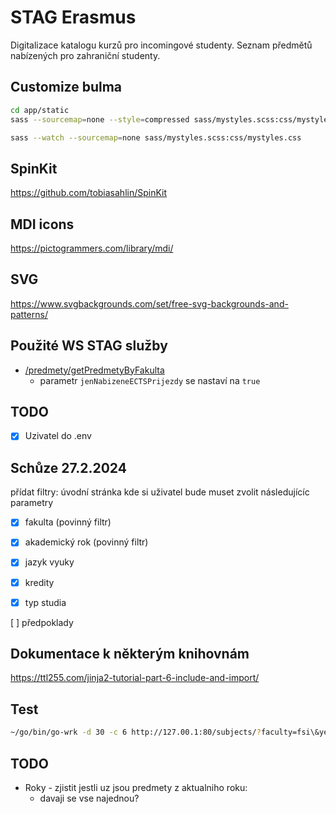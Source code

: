 # STAG Erasmus

Digitalizace katalogu kurzů pro incomingové studenty.
Seznam předmětů nabízených pro zahraniční studenty.

## Customize bulma

```bash
cd app/static
sass --sourcemap=none --style=compressed sass/mystyles.scss:css/mystyles.css
```

```bash
sass --watch --sourcemap=none sass/mystyles.scss:css/mystyles.css
```

## SpinKit

<https://github.com/tobiasahlin/SpinKit>

## MDI icons

<https://pictogrammers.com/library/mdi/>

## SVG

<https://www.svgbackgrounds.com/set/free-svg-backgrounds-and-patterns/>

## Použité WS STAG služby

- [/predmety/getPredmetyByFakulta](https://ws.ujep.cz/ws/services/rest2/predmety/getPredmetyByFakulta)
  - parametr `jenNabizeneECTSPrijezdy` se nastaví na `true`

## TODO

- [x] Uzivatel do .env

## Schůze 27.2.2024

přídat filtry:
úvodní stránka kde si uživatel bude muset zvolit následujícíc parametry

- [x] fakulta (povinný filtr)
- [x] akademický rok (povinný filtr)

- [x] jazyk vyuky
- [x] kredity
- [x] typ studia

[ ] předpoklady

## Dokumentace k některým knihovnám

<https://ttl255.com/jinja2-tutorial-part-6-include-and-import/>

## Test

```bash
~/go/bin/go-wrk -d 30 -c 6 http://127.00.1:80/subjects/?faculty=fsi\&year=2024
```

## TODO

- Roky - zjistit jestli uz jsou predmety z aktualniho roku:
  - davaji se vse najednou?
